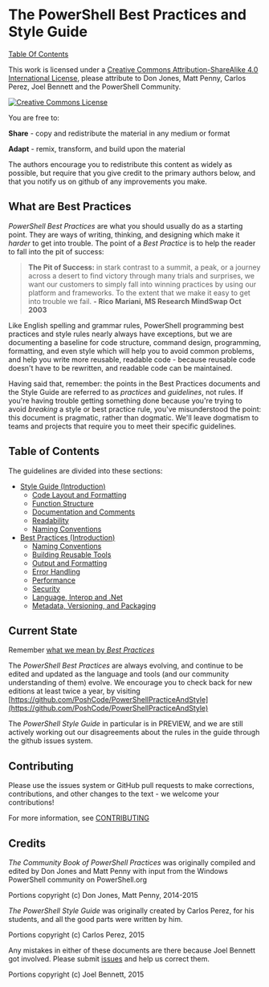 # The PowerShell Best Practices and Style Guide

[Table Of Contents](#table-of-contents)

This work is licensed under a [Creative Commons Attribution-ShareAlike 4.0 International License](http://creativecommons.org/licenses/by-sa/4.0/), please attribute to Don Jones, Matt Penny, Carlos Perez, Joel Bennett and the PowerShell Community.

[![Creative Commons License](https://i.creativecommons.org/l/by-sa/4.0/88x31.png "Creative Commons License")](http://creativecommons.org/licenses/by-sa/4.0/)

You are free to:

**Share** - copy and redistribute the material in any medium or format

**Adapt** - remix, transform, and build upon the material

The authors encourage you to redistribute this content as widely as possible, but require that you give credit to the primary authors below, and that you notify us on github of any improvements you make.

## What are Best Practices

_PowerShell Best Practices_ are what you should usually do as a starting point. They are ways of writing, thinking, and designing which make it _harder_ to get into trouble. The point of a _Best Practice_ is to help the reader to fall into the pit of success:

> **The Pit of Success:** in stark contrast to a summit, a peak, or a journey across a desert to find victory through many trials and surprises, we want our customers to simply fall into winning practices by using our platform and frameworks.  To the extent that we make it easy to get into trouble we fail. **- Rico Mariani, MS Research MindSwap Oct 2003**

Like English spelling and grammar rules, PowerShell programming best practices and style rules nearly always have exceptions, but we are documenting a baseline for code structure, command design, programming, formatting, and even style which will help you to avoid common problems, and help you write more reusable, readable code - because reusable code doesn't have to be rewritten, and readable code can be maintained.

Having said that, remember: the points in the Best Practices documents and the Style Guide are referred to as _practices_ and _guidelines_, not rules. If you're having trouble getting something done because you're trying to avoid _breaking_ a style or best practice rule, you've misunderstood the point: this document is pragmatic, rather than dogmatic. We'll leave dogmatism to teams and projects that require you to meet their specific guidelines.

## Table of Contents

The guidelines are divided into these sections:

* [Style Guide (Introduction)](Style-Guide/Introduction.md)
  * [Code Layout and Formatting](Style-Guide/Code-Layout-and-Formatting.md)
  * [Function Structure](Style-Guide/Function-Structure.md)
  * [Documentation and Comments](Style-Guide/Documentation-and-Comments.md)
  * [Readability](Style-Guide/Readability.md)
  * [Naming Conventions](Style-Guide/Naming-Conventions.md)
* [Best Practices (Introduction)](Best-Practices/Introduction.md)
  * [Naming Conventions](Best-Practices/Naming-Conventions.md)
  * [Building Reusable Tools](Best-Practices/Building-Reusable-Tools.md)
  * [Output and Formatting](Best-Practices/Output-and-Formatting.md)
  * [Error Handling](Best-Practices/Error-Handling.md)
  * [Performance](Best-Practices/Performance.md)
  * [Security](Best-Practices/Security.md)
  * [Language, Interop and .Net](Best-Practices/Language-Interop-and-.Net.md)
  * [Metadata, Versioning, and Packaging](Best-Practices/Metadata-Versioning-and-Packaging.md)

## Current State

Remember [what we mean by _Best Practices_](#what-are-best-practices)

The *PowerShell Best Practices* are always evolving, and continue to be edited and updated as the language and tools (and our community understanding of them) evolve. We encourage you to check back for new editions at least twice a year, by visiting [https://github.com/PoshCode/PowerShellPracticeAndStyle](https://github.com/PoshCode/PowerShellPracticeAndStyle)

The *PowerShell Style Guide* in particular is in PREVIEW, and we are still actively working out our disagreements about the rules in the guide through the github issues system.

## Contributing

Please use the issues system or GitHub pull requests to make corrections, contributions, and other changes to the text - we welcome your contributions!

For more information, see [CONTRIBUTING](CONTRIBUTING.md)

## Credits

_The Community Book of PowerShell Practices_ was originally compiled and edited by Don Jones and Matt Penny with input from the Windows PowerShell community on PowerShell.org

Portions copyright (c) Don Jones, Matt Penny, 2014-2015

_The PowerShell Style Guide_ was originally created by Carlos Perez, for his students, and all the good parts were written by him.

Portions copyright (c) Carlos Perez, 2015

Any mistakes in either of these documents are there because Joel Bennett got involved. Please submit [issues](https://github.com/PoshCode/PowerShellPracticeAndStyle/issues) and help us correct them.

Portions copyright (c) Joel Bennett, 2015
